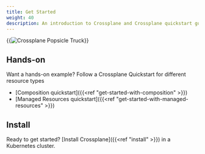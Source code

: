 ```yaml
---
title: Get Started
weight: 40
description: An introduction to Crossplane and Crossplane quickstart guides.
---
```


{{<img src="/media/banner.png" alt="Crossplane Popsicle Truck" size="large" >}}

## Hands-on
Want a hands-on example? Follow a Crossplane Quickstart for different resource types
* [Composition quickstart]({{<ref "get-started-with-composition" >}})
* [Managed Resources quickstart]({{<ref "get-started-with-managed-resources" >}})

## Install
Ready to get started? [Install Crossplane]({{<ref "install" >}}) in a Kubernetes cluster.